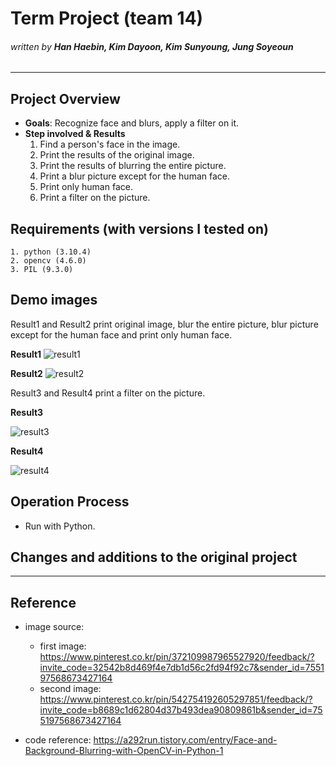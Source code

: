 # Term Project (team 14)
###### _written by ***Han Haebin, Kim Dayoon, Kim Sunyoung, Jung Soyeoun***_

---

## **Project Overview**
- **Goals**: Recognize face and blurs, apply a filter on it.
- **Step involved & Results**
    1. Find a person's face in the image.
    2. Print the results of the original image.
    3. Print the results of blurring the entire picture.
    4. Print a blur picture except for the human face.
    5. Print only human face.
    6. Print a filter on the picture.


## **Requirements (with versions I tested on)**
    1. python (3.10.4)
    2. opencv (4.6.0)
    3. PIL (9.3.0)


## **Demo images**
Result1 and Result2 print original image, blur the entire picture, blur picture except for the human face and print only human face.

**Result1**
![result1](https://user-images.githubusercontent.com/112797078/206885322-350bf293-1ee9-4f8f-ae9a-6702b9821555.png)

**Result2**
![result2](https://user-images.githubusercontent.com/112797078/206885375-d8a7c63d-7e79-4f23-90f9-d9bfa6049f26.png)



Result3 and Result4 print a filter on the picture.

**Result3**

![result3](https://user-images.githubusercontent.com/112797078/206886895-4c23f28d-b9ed-44eb-bf47-393fa381ac3d.png)

**Result4**

![result4](https://user-images.githubusercontent.com/112797078/206886941-52d6309d-0c9e-47ef-95b0-8bba878eddcf.png)

## **Operation Process**
- Run with Python.

## **Changes and additions to the original project**

---
## **Reference**
- image source:
    - first image: https://www.pinterest.co.kr/pin/372109987965527920/feedback/?invite_code=32542b8d469f4e7db1d56c2fd94f92c7&sender_id=755197568673427164
    - second image: https://www.pinterest.co.kr/pin/542754192605297851/feedback/?invite_code=b8689c1d62804d37b493dea90809861b&sender_id=755197568673427164

- code reference: https://a292run.tistory.com/entry/Face-and-Background-Blurring-with-OpenCV-in-Python-1
